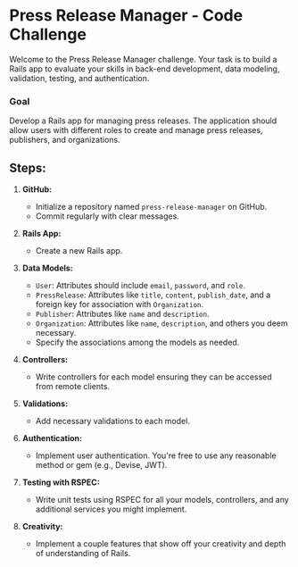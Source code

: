 Press Release Manager - Code Challenge
======================================

Welcome to the Press Release Manager challenge. Your task is to build a Rails app to evaluate your skills in back-end development, data modeling, validation, testing, and authentication.

### Goal

Develop a Rails app for managing press releases. The application should allow users with different roles to create and manage press releases, publishers, and organizations.

Steps:
------

1.  **GitHub:**

    -   Initialize a repository named `press-release-manager` on GitHub.
    -   Commit regularly with clear messages.
      
2.  **Rails App:**

    -   Create a new Rails app.
    
3.  **Data Models:**

    -   `User`: Attributes should include `email`, `password`, and `role`.
    -   `PressRelease`: Attributes like `title`, `content`, `publish_date`, and a foreign key for association with `Organization`.
    -   `Publisher`: Attributes like `name` and `description`.
    -   `Organization`: Attributes like `name`, `description`, and others you deem necessary.
    -   Specify the associations among the models as needed.
      
4.  **Controllers:**

    -   Write controllers for each model ensuring they can be accessed from remote clients.
      
5.  **Validations:**

    -   Add necessary validations to each model.
      
6.  **Authentication:**

    -   Implement user authentication. You're free to use any reasonable method or gem (e.g., Devise, JWT).
      
7.  **Testing with RSPEC:**

    -   Write unit tests using RSPEC for all your models, controllers, and any additional services you might implement.
      
8.  **Creativity:**

    -   Implement a couple features that show off your creativity and depth of understanding of Rails.
